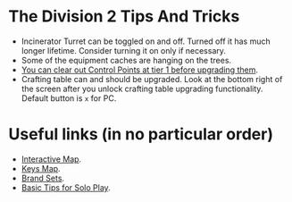 # The Division 2 Tips And Tricks

* Incinerator Turret can be toggled on and off. Turned off it has much longer lifetime. Consider turning it on only if necessary.
* Some of the equipment caches are hanging on the trees.
* [You can clear out Control Points at tier 1 before upgrading them](https://www.reddit.com/r/thedivision/comments/b3can1/psa_you_can_clear_out_control_points_at_tier_1/).
* Crafting table can and should be upgraded. Look at the bottom right of the screen after you unlock crafting table upgrading functionality. Default button is `x` for PC.

# Useful links (in no particular order)

* [Interactive Map](https://division2map.com/).
* [Keys Map](https://www.reddit.com/r/thedivision/comments/b3jwp3/map_of_all_keys_w_instructions/).
* [Brand Sets](https://www.reddit.com/r/thedivision/comments/b3nwva/infographic_all_of_the_division_2s_brand_sets/).
* [Basic Tips for Solo Play](https://www.reddit.com/r/thedivision/comments/b3nj45/basic_tips_for_solo_play/).
